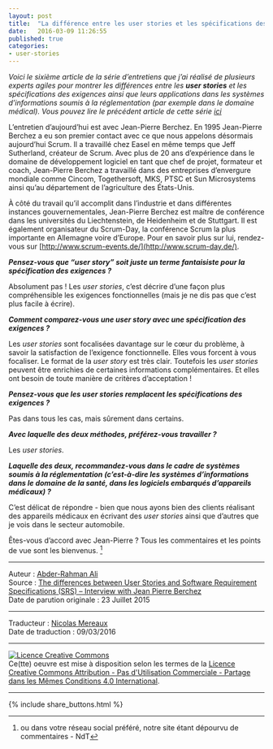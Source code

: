 ```yaml
---
layout: post
title:  "La différence entre les user stories et les spécifications des exigences - Entretien avec Jean-Pierre Berchez"
date:   2016-03-09 11:26:55
published: true
categories: 
- user-stories
---
```


_Voici le sixième article de la série d’entretiens que j’ai réalisé de plusieurs experts agiles pour montrer les différences entre les **user stories** et les spécifications des exigences ainsi que leurs applications dans les systèmes d’informations soumis à la réglementation (par exemple  dans le domaine médical). Vous pouvez lire le précédent article de cette série [ici](http://www.les-traducteurs-agiles.org/user-stories/2016/03/08/differences-entre-les-user-stories-et-les-specifications-des-exigences-par-alistair-cockburn.html)_

L’entretien d’aujourd’hui est avec Jean-Pierre Berchez. En 1995 Jean-Pierre Berchez a eu son premier contact avec ce que nous appelons désormais aujourd’hui Scrum. Il a travaillé chez Easel en même temps que Jeff Sutherland, créateur de Scrum. Avec plus de 20 ans d’expérience dans le domaine de développement logiciel en tant que chef de projet, formateur et coach, Jean-Pierre Berchez a travaillé dans des entreprises d’envergure mondiale comme Cincom, Togethersoft, MKS, PTSC et Sun Microsystems ainsi qu’au département de l’agriculture des États-Unis.

À côté du travail qu’il accomplit dans l’industrie et dans différentes instances gouvernementales, Jean-Pierre Berchez est maître de conférence dans les universités du Liechtenstein, de Heidenheim et de Stuttgart. Il est également organisateur du Scrum-Day, la conférence Scrum la plus importante en Allemagne voire d’Europe. Pour en savoir plus sur lui, rendez-vous sur [http://www.scrum-events.de/](http://www.scrum-day.de/).

**_Pensez-vous que “user story” soit juste un terme fantaisiste pour la spécification des exigences ?_**

Absolument pas ! Les _user stories_, c’est décrire d’une façon plus compréhensible les exigences fonctionnelles (mais je ne dis pas que c’est plus facile à écrire).

**_Comment comparez-vous une user story avec une spécification des exigences ?_**

Les _user stories_ sont focalisées davantage sur le cœur du problème, à savoir la satisfaction de l’exigence fonctionnelle. Elles vous forcent à vous focaliser. Le format de la _user story_ est très clair.  Toutefois les _user stories_ peuvent être enrichies de certaines informations complémentaires. Et elles ont besoin de toute manière de critères d’acceptation !

**_Pensez-vous que les user stories remplacent les spécifications des exigences ?_** 

Pas dans tous les cas, mais sûrement dans certains.

**_Avec laquelle des deux méthodes, préférez-vous travailler ?_**

Les _user stories_.

**_Laquelle des deux, recommandez-vous dans le cadre de systèmes soumis à la réglementation (c’est-à-dire les systèmes d’informations dans le domaine de la santé, dans les logiciels embarqués d’appareils médicaux) ?_**

C’est délicat de répondre - bien que nous ayons bien des clients réalisant des appareils médicaux en écrivant des _user stories_ ainsi que d’autres que je vois dans le secteur automobile.

Êtes-vous d’accord avec Jean-Pierre ? Tous les commentaires et les points de vue sont les bienvenus. [^1]

[^1]: ou dans votre réseau social préféré, notre site étant dépourvu de commentaires - NdT

---  
Auteur : [Abder-Rahman Ali](https://twitter.com/abderhasan)  
Source : [The differences between User Stories and Software Requirement Specifications (SRS) – Interview with Jean Pierre Berchez](https://www.healthcareguys.com/2015/07/18/the-differences-between-user-stories-and-software-requirement-specifications-srs-interview-with-jean-pierre-berchez/)  
Date de parution originale : 23 Juillet 2015  

---
Traducteur : [Nicolas Mereaux](http://www.les-traducteurs-agiles.org/traducteurs/)  
Date de traduction : 09/03/2016  

---

<a rel="license" href="http://creativecommons.org/licenses/by-nc-sa/4.0/"><img alt="Licence Creative Commons" style="border-width:0" src="http://i.creativecommons.org/l/by-nc-sa/4.0/88x31.png" /></a><br />Ce(tte) oeuvre est mise à disposition selon les termes de la <a rel="license" href="http://creativecommons.org/licenses/by-nc-sa/4.0/">Licence Creative Commons Attribution - Pas d'Utilisation Commerciale - Partage dans les Mêmes Conditions 4.0 International</a>.

---

{% include share_buttons.html %}
